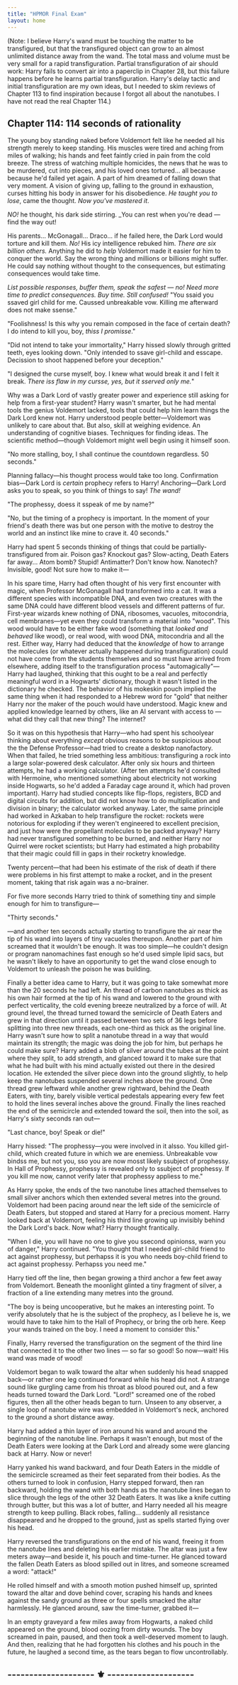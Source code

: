 ```yaml
---
title: "HPMOR Final Exam"
layout: home
---
```


(Note: I believe Harry's wand must be touching the matter to be transfigured, but that the transfigured object can grow to an almost unlimited distance away from the wand. The total mass and volume must be very small for a rapid transfiguration. Partial transfiguration of air should work: Harry fails to convert air into a paperclip in Chapter 28, but this failure happens before he learns partial transfiguration. Harry's delay tactic and initial transfiguration are my own ideas, but I needed to skim reviews of Chapter 113 to find inspiration because I forgot all about the nanotubes. I have not read the real Chapter 114.)

Chapter 114: 114 seconds of rationality
---------------------------------------------

The young boy standing naked before Voldemort felt like he needed all his strength merely to keep standing. His muscles were tired and aching from miles of walking; his hands and feet faintly cried in pain from the cold breeze. The stress of watching multiple homicides, the news that he was to be murdered, cut into pieces, and his loved ones tortured... all because because he'd failed yet again. A part of him dreamed of falling down that very moment. A vision of giving up, falling to the ground in exhaustion, curses hitting his body in answer for his disobedience. _He taught you to lose_, came the thought. _Now you've mastered it_. 

_NO!_ he thought, his dark side stirring. _You can rest when you're dead — find the way out!

His parents... McGonagall... Draco... if he failed here, the Dark Lord would torture and kill them. _No!_ His icy intelligence rebuked him. _There are six billion others._ Anything he did to _help_ Voldemort made it easier for him to conquer the world. Say the wrong thing and millions or billions might suffer. He could say nothing without thought to the consequences, but estimating consequences would take time.

_List possible responses, buffer them, speak the safest — no! Need more time to predict consequences. Buy time. Still confused!_ "You ssaid you ssaved girl child for me. Caussed unbreakable vow. Killing me afterward does not make ssense."

"Foolishness! Is this why you remain composed in the face of certain death? I do intend to kill you, boy, _thiss I promisse_."

"Did not intend to take your immortality," Harry hissed slowly through gritted teeth, eyes looking down. "Only intended to ssave girl-child and esscape. Decission to shoot happened before your deception."

"I designed the curse myself, boy. I knew what would break it and I felt it break. _There iss flaw in my cursse, yes, but it sserved only me._"

Why was a Dark Lord of vastly greater power and experience still asking for help from a first-year student? Harry wasn't smarter, but he had mental tools the genius Voldemort lacked, tools that could help him learn things the Dark Lord knew not. Harry understood people better—Voldemort was unlikely to care about that. But also, skill at weighing evidence. An understanding of cognitive biases. Techniques for finding ideas. The scientific method—though Voldemort might well begin using it himself soon.

"No more stalling, boy, I shall continue the countdown regardless. 50 seconds."

Planning fallacy—his thought process would take too long. Confirmation bias—Dark Lord is _certain_ prophecy refers to Harry! Anchoring—Dark Lord asks you to speak, so you think of things to say! _The wand!_

"The prophessy, doess it sspeak of me by name?"

"No, but the timing of a prophecy is important. In the moment of your friend's death there was but one person with the motive to destroy the world and an instinct like mine to crave it. 40 seconds."

Harry had spent 5 seconds thinking of things that could be partially-transfigured from air. Poison gas? Knockout gas? Slow-acting, Death Eaters far away... Atom bomb? Stupid! Antimatter? Don't know how. Nanotech? Invisible, good! Not sure how to make it—

In his spare time, Harry had often thought of his very first encounter with magic, when Professor McGonagall had transformed into a cat. It was a different species with incompatible DNA, and even two creatures with the same DNA could have different blood vessels and different patterns of fur. First-year wizards knew nothing of DNA, ribosomes, vacuoles, mitocondria, cell membranes—yet even they could transform a material into "wood". This wood would have to be either fake wood (something that _looked and behaved_ like wood), or real wood, with wood DNA, mitocondria and all the rest. Either way, Harry had deduced that the _knowledge_ of how to arrange the molecules (or whatever actually happened during transfiguration) could not have come from the students themselves and so must have arrived from elsewhere, adding itself to the transfiguration process "automagically"—Harry had laughed, thinking that this ought to be a real and perfectly meaningful word in a Hogwarts' dictionary, though it wasn't listed in the dictionary he checked. The behavior of his mokeskin pouch implied the same thing when it had responded to a Hebrew word for "gold" that neither Harry nor the maker of the pouch would have understood. Magic knew and applied knowledge learned by others, like an AI servant with access to — what did they call that new thing? The internet?

So it was on this hypothesis that Harry—who had spent his schoolyear thinking about everything _except_ obvious reasons to be suspicious about the the Defense Professor—had tried to create a desktop nanofactory. When that failed, he tried something less ambitious: transfiguring a rock into a large solar-powered desk calculator. After only six hours and thirteen attempts, he had a working calculator. (After ten attempts he'd consulted with Hermoine, who mentioned something about electricity not working inside Hogwarts, so he'd added a Faraday cage around it, which had proven important). Harry had studied concepts like flip-flops, registers, BCD and digital circuits for addition, but did not know how to do multiplication and division in binary; the calculator worked anyway. Later, the same principle had worked in Azkaban to help transfigure the rocket: rockets were notorious for exploding if they weren't engineered to excellent precision, and just how were the propellant molecules to be packed anyway? Harry had never transfigured something to be burned, and neither Harry nor Quirrel were rocket scientists; but Harry had estimated a high probability that their magic could fill in gaps in their rocketry knowledge.

Twenty percent—that had been his estimate of the risk of death if there were problems in his first attempt to make a rocket, and in the present moment, taking that risk again was a no-brainer.

For five more seconds Harry tried to think of something tiny and simple enough for him to transfigure—

"Thirty seconds."

—and another ten seconds actually starting to transfigure the air near the tip of his wand into layers of tiny vacuoles thereupon. Another part of him screamed that it wouldn't be enough. It was too simple—he couldn't design or program nanomachines fast enough so he'd used simple lipid sacs, but he wasn't likely to have an opportunity to get the wand close enough to Voldemort to unleash the poison he was building.

Finally a better idea came to Harry, but it was going to take somewhat more than the 20 seconds he had left. An thread of carbon nanotubes as thick as his own hair formed at the tip of his wand and lowered to the ground with perfect verticality, the cold evening breeze neutralized by a force of will. At ground level, the thread turned toward the semicircle of Death Eaters and grew in that direction until it passed between two sets of 36 legs before splitting into three new threads, each one-third as thick as the original line. Harry wasn't sure how to split a nanotube thread in a way that would maintain its strength; the magic was doing the job for him, but perhaps he could make sure? Harry added a blob of silver around the tubes at the point where they split, to add strength, and glanced toward it to make sure that what he had built with his mind actually existed out there in the desired location. He extended the silver piece down into the ground slightly, to help keep the nanotubes suspended several inches above the ground. One thread grew leftward while another grew rightward, behind the Death Eaters, with tiny, barely visible vertical pedestals appearing every few feet to hold the lines several inches above the ground. Finally the lines reached the end of the semicircle and extended toward the soil, then into the soil, as Harry's sixty seconds ran out—

"Last chance, boy! Speak or die!"

Harry hissed: "The prophessy—you were involved in it alsso. You killed girl-child, which created future in which we are enemiess. Unbreakable vow bindss me, but not you, sso you are now mosst likely ssubject of prophessy. In Hall of Prophessy, prophessy is revealed only to ssubject of prophessy. If you kill me now, cannot verify later that prophessy appliess to me."

As Harry spoke, the ends of the two nanotube lines attached themselves to small silver anchors which then extended several metres into the ground. Voldemort had been pacing around near the left side of the semicircle of Death Eaters, but stopped and stared at Harry for a precious moment. Harry looked back at Voldemort, feeling his third line growing up invisibly behind the Dark Lord's back. Now what? Harry thought frantically.

"When I die, you will have no one to give you ssecond opinionss, warn you of danger," Harry continued. "You thought that I needed girl-child friend to act against prophessy, but perhapss it is you who needs boy-child friend to act against prophessy. Perhapss you need me."

Harry tied off the line, then began growing a third anchor a few feet away from Voldemort. Beneath the moonlight glinted a tiny fragment of silver, a fraction of a line extending many metres into the ground. 

"The boy is being uncooperative, but he makes an interesting point. To verify absolutely that he is the subject of the prophecy, as I believe he is, we would have to take him to the Hall of Prophecy, or bring the orb here. Keep your wands trained on the boy. I need a moment to consider this."

Finally, Harry reversed the transfiguration on the segment of the third line that connected it to the other two lines — so far so good! So now—wait! His wand was made of wood!

Voldemort began to walk toward the altar when suddenly his head snapped back—or rather one leg continued forward while his head did not. A strange sound like gurgling came from his throat as blood poured out, and a few heads turned toward the Dark Lord. "Lord!" screamed one of the robed figures, then all the other heads began to turn. Unseen to any observer, a single loop of nanotube wire was embedded in Voldemort's neck, anchored to the ground a short distance away.

Harry had added a thin layer of iron around his wand and around the beginning of the nanotube line. Perhaps it wasn't enough, but most of the Death Eaters were looking at the Dark Lord and already some were glancing back at Harry. Now or never!

Harry yanked his wand backward, and four Death Eaters in the middle of the semicircle screamed as their feet separated from their bodies. As the others turned to look in confusion, Harry stepped forward, then ran backward, holding the wand with both hands as the nanotube lines began to slice through the legs of the other 32 Death Eaters. It was like a knife cutting through butter, but this was a lot of butter, and Harry needed all his meagre strength to keep pulling. Black robes, falling... suddenly all resistance disappeared and he dropped to the ground, just as spells started flying over his head.

Harry reversed the transfigurations on the end of his wand, freeing it from the nanotube lines and deleting his earlier mistake. The altar was just a few meters away—and beside it, his pouch and time-turner. He glanced toward the fallen Death Eaters as blood spilled out in litres, and someone screamed a word: "attack!"

He rolled himself and with a smooth motion pushed himself up, sprinted toward the altar and dove behind cover, scraping his hands and knees against the sandy ground as three or four spells smacked the altar harmlessly. He glanced around, saw the time-turner, grabbed it—

In an empty graveyard a few miles away from Hogwarts, a naked child appeared on the ground, blood oozing from dirty wounds. The boy screamed in pain, paused, and then took a well-deserved moment to laugh. And then, realizing that he had forgotten his clothes and his pouch in the future, he laughed a second time, as the tears began to flow uncontrollably.

## -------------------- ⚜ -------------------- ##
